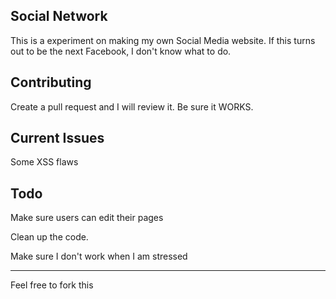 Social Network
----------------
This is a experiment on making my own Social Media website. If this turns out to be the next Facebook, I don't know what to do.

Contributing
----------------
Create a pull request and I will review it. Be sure it WORKS.

Current Issues
----------------

Some XSS flaws

Todo
----------------
Make sure users can edit their pages

Clean up the code.

Make sure I don't work when I am stressed



---------------
Feel free to fork this
